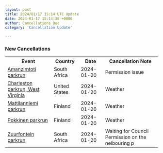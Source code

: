```yaml
---
layout: post
title: 2024/01/17 15:14 UTC Update
date: 2024-01-17 15:14:38 +0000
author: Cancellations Bot
category: 'Cancellation Update'

---
```


<h3>New Cancellations</h3>
<div class='hscrollable'>
<table style='width: 100%'>
    <tr>
        <th>Event</th>
        <th>Country</th>
        <th>Date</th>
        <th>Cancellation Note</th>
    </tr>
    <tr>
        <td><a href="https://www.parkrun.co.za/amanzimtoti">Amanzimtoti parkrun</a></td>
        <td>South Africa</td>
        <td>2024-01-20</td>
        <td>Permission issue</td>
    </tr>
    <tr>
        <td><a href="https://www.parkrun.us/charleston">Charleston parkrun, West Virginia</a></td>
        <td>United States</td>
        <td>2024-01-20</td>
        <td>Weather</td>
    </tr>
    <tr>
        <td><a href="https://www.parkrun.fi/mattilanniemi">Mattilanniemi parkrun</a></td>
        <td>Finland</td>
        <td>2024-01-20</td>
        <td>Weather</td>
    </tr>
    <tr>
        <td><a href="https://www.parkrun.fi/pokkinen">Pokkinen parkrun</a></td>
        <td>Finland</td>
        <td>2024-01-20</td>
        <td>Weather</td>
    </tr>
    <tr>
        <td><a href="https://www.parkrun.co.za/zuurfontein">Zuurfontein parkrun</a></td>
        <td>South Africa</td>
        <td>2024-01-20</td>
        <td>Waiting for Council Permission on the neibouring p</td>
    </tr>
</table>
</div>
